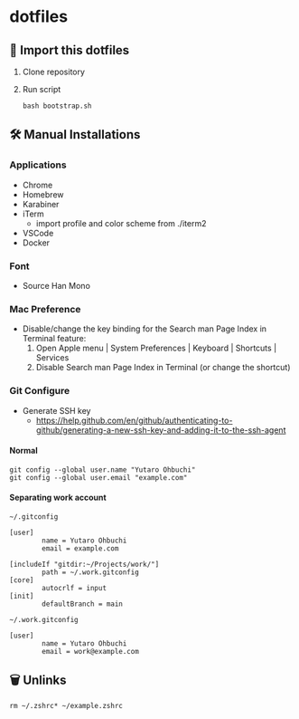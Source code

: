 # dotfiles

## 🚀 Import this dotfiles

1. Clone repository

1. Run script
    ```
    bash bootstrap.sh
    ```


## 🛠 Manual Installations

### Applications

- Chrome
- Homebrew
- Karabiner
- iTerm
    - import profile and color scheme from ./iterm2
- VSCode
- Docker

### Font

- Source Han Mono



### Mac Preference

- Disable/change the key binding for the Search man Page Index in Terminal feature:
  1. Open Apple menu | System Preferences | Keyboard | Shortcuts | Services
  1. Disable Search man Page Index in Terminal (or change the shortcut)

### Git Configure

- Generate SSH key
    - https://help.github.com/en/github/authenticating-to-github/generating-a-new-ssh-key-and-adding-it-to-the-ssh-agent

#### Normal

```
git config --global user.name "Yutaro Ohbuchi"
git config --global user.email "example.com"
```

#### Separating work account

`~/.gitconfig`
```
[user]
        name = Yutaro Ohbuchi
        email = example.com

[includeIf "gitdir:~/Projects/work/"]
        path = ~/.work.gitconfig
[core]
        autocrlf = input
[init]
        defaultBranch = main
```

`~/.work.gitconfig`
```
[user]
        name = Yutaro Ohbuchi
        email = work@example.com
```

## 🗑 Unlinks

```
rm ~/.zshrc* ~/example.zshrc
```

